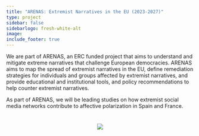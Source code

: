```yaml
---
title: "ARENAS: Extremist Narratives in the EU (2023-2027)"
type: project
sidebar: false
sidebarlogo: fresh-white-alt
image: 
include_footer: true
---
```


We are part of ARENAS, an ERC funded project that aims to understand and mitigate extreme narratives that challenge European democracies. ARENAS aims to map the spread of extremist narratives in the EU, define remediation strategies for individuals and groups affected by extremist narratives, and provide educational and institutional tools, and policy recommendations to help counter extremist narratives.

As part of ARENAS, we will be leading studies on how extremist social media networks contribute to affective polarization in Spain and France.

<div class="container" style="display: flex; justify-content: center; padding: 5%">
 <img src="/images/projects/arenas.png"/>
</div>

